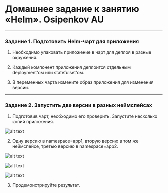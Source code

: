 # Домашнее задание к занятию «Helm». Osipenkov AU

------

### Задание 1. Подготовить Helm-чарт для приложения

1. Необходимо упаковать приложение в чарт для деплоя в разные окружения. 

[]()

2. Каждый компонент приложения деплоится отдельным deployment’ом или statefulset’ом.

[]()

[]()

[]()

[]()

3. В переменных чарта измените образ приложения для изменения версии.

[]()

[]()

------
### Задание 2. Запустить две версии в разных неймспейсах

1. Подготовив чарт, необходимо его проверить. Запуститe несколько копий приложения.

![alt text]()

2. Одну версию в namespace=app1, вторую версию в том же неймспейсе, третью версию в namespace=app2.

![alt text]()

![alt text]()

![alt text]()

3. Продемонстрируйте результат.



